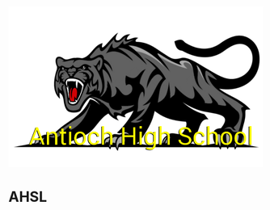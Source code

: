 ![Alt Text](https://raw.githubusercontent.com/Karsten12/AHSL/master/src/main/res/drawable-xxhdpi/ic_panther2.png)
# AHSL

